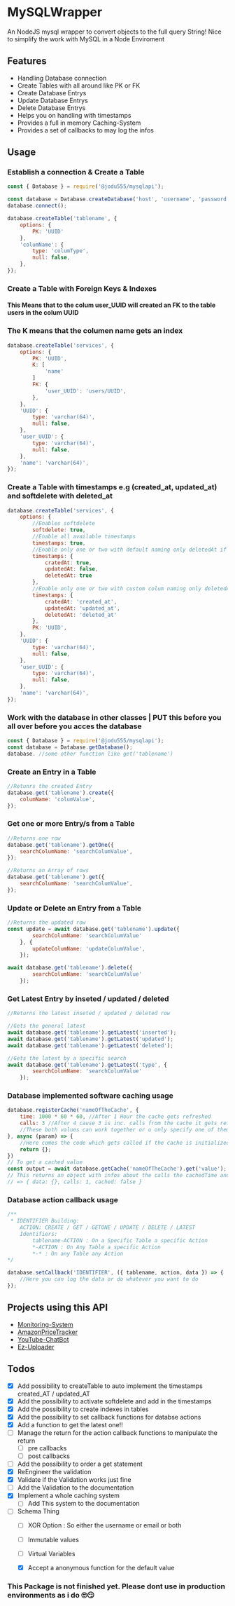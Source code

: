 # MySQLWrapper
An NodeJS mysql wrapper to convert objects to the full query String! Nice to simplify the work with MySQL in a Node Enviroment

## Features

  * Handling Database connection
  * Create Tables with all around like PK or FK
  * Create Database Entrys
  * Update Database Entrys
  * Delete Database Entrys
  * Helps you on handling with timestamps
  * Provides a full in memory Caching-System
  * Provides a set of callbacks to may log the infos

## Usage

### Establish a connection & Create a Table 

```javascript
const { Database } = require('@jodu555/mysqlapi');

const database = Database.createDatabase('host', 'username', 'password', 'database');
database.connect();

database.createTable('tablename', {
    options: {
        PK: 'UUID'
    },
    'columName': {
        type: 'columType',
        null: false,
    },
});
```

### Create a Table with Foreign Keys & Indexes
#### This Means that to the colum user_UUID will created an FK to the table users in the colum UUID
### The K means that the columen name gets an index

```javascript
database.createTable('services', {
    options: {
        PK: 'UUID',
        K: [
            'name'
        ]
        FK: {
            'user_UUID': 'users/UUID',
        },
    },
    'UUID': {
        type: 'varchar(64)',
        null: false,
    },
    'user_UUID': {
        type: 'varchar(64)',
        null: false,
    },
    'name': 'varchar(64)',
});
```

### Create a Table with timestamps e.g (created_at, updated_at) and softdelete with deleted_at

```javascript
database.createTable('services', {
    options: {
        //Enables softdelete
        softdelete: true,
        //Enable all available timestamps
        timestamps: true,
        //Enable only one or two with default naming only deletedAt if softdelete is activ
        timestamps: {
            cratedAt: true,
            updatedAt: false,
            deletedAt: true
        },
        //Enable only one or two with custom colum naming only deletedAt if softdelete is activ
        timestamps: {
            cratedAt: 'created_at',
            updatedAt: 'updated_at',
            deletedAt: 'deleted_at'
        },
        PK: 'UUID',
    },
    'UUID': {
        type: 'varchar(64)',
        null: false,
    },
    'user_UUID': {
        type: 'varchar(64)',
        null: false,
    },
    'name': 'varchar(64)',
});
```

### Work with the database in other classes | PUT this before you all over before you acces the database

```javascript
const { Database } = require('@jodu555/mysqlapi');
const database = Database.getDatabase();
database. //some other function like get('tablename')
```

### Create an Entry in a Table 

```javascript
//Retunrs the created Entry
database.get('tablename').create({
    columName: 'columValue',
});
```

### Get one or more Entry/s from a Table 

```javascript
//Returns one row
database.get('tablename').getOne({
    searchColumName: 'searchColumValue',
});

//Returns an Array of rows
database.get('tablename').get({
    searchColumName: 'searchColumValue',
});
```

### Update or Delete an Entry from a Table 

```javascript
//Returns the updated row
const update = await database.get('tablename').update({
        searchColumName: 'searchColumValue'
    }, {
        updateColumName: 'updateColumValue',
    });

await database.get('tablename').delete({
        searchColumName: 'searchColumValue'
    });
```

### Get Latest Entry by inseted / updated / deleted 

```javascript
//Returns the latest inseted / updated / deleted row

//Gets the general latest
await database.get('tablename').getLatest('inserted');
await database.get('tablename').getLatest('updated');
await database.get('tablename').getLatest('deleted');

//Gets the latest by a specific search
await database.get('tablename').getLatest('type', {
        searchColumName: 'searchColumValue'
    });

```

### Database implemented software caching usage
```javascript
database.registerCache('nameOfTheCache', {
    time: 1000 * 60 * 60, //After 1 Hour the cache gets refreshed
    calls: 3 //After 4 cause 3 is inc. calls from the cache it gets refreshed 
    //These both values can work together or u only specify one of them
}, async (param) => {
    //Here comes the code which gets called if the cache is initialized or refreshes
    return {};
})
// To get a cached value
const output = await database.getCache('nameOfTheCache').get('value');
// This returns an object with infos about the calls the cachedTime and the data
// => { data: {}, calls: 1, cached: false }
```


### Database action callback usage

```javascript
/**
 * IDENTIFIER Building:
    ACTION: CREATE / GET / GETONE / UPDATE / DELETE / LATEST
    Identifiers:
        tablename-ACTION : On a Specific Table a specific Action
        *-ACTION : On Any Table a specific Action
        *-* : On any Table any Action
*/

database.setCallback('IDENTIFIER', ({ tablename, action, data }) => {
    //Here you can log the data or do whatever you want to do
});
```

## Projects using this API

* [Monitoring-System](https://github.com/Jodu555/MonitoringSystem-Core)
* [AmazonPriceTracker](https://github.com/Jodu555/AmazonPriceTracker)
* [YouTube-ChatBot](https://github.com/Jodu555/YouTube-ChatBot)
* [Ez-Uploader](https://ez-uploader.de)

## Todos

* [x] Add possibility to createTable to auto implement the timestamps created_AT / updated_AT
* [x] Add the possibility to activate softdelete and add in the timestamps
* [x] Add the possibility to create indexes in tables
* [x] Add the possibility to set callback functions for databse actions
* [x] Add a function to get the latest one!!
* [ ] Manage the return for the action callback functions to manipulate the return
    * [ ] pre callbacks
    * [ ] post callbacks
* [ ] Add the possibility to order a get statement
* [x] ReEngineer the validation
* [x] Validate if the Validation works just fine
* [ ] Add the Validation to the documentation
* [x] Implement a whole caching system
    * [ ] Add This system to the documentation
* [ ] Schema Thing
    * [ ] XOR Option : So either the username or email or both
    * [ ] Immutable values
    * [ ] Virtual Variables
    * [x] Accept a anonymous function for the default value



### This Package is not finished yet. Please dont use in production environments as i do 🙄😏